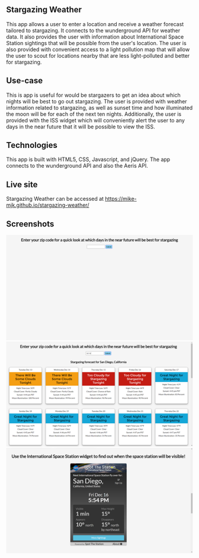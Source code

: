 ## Stargazing Weather

This app allows a user to enter a location and receive a weather forecast tailored to stargazing. It connects to the wunderground API for weather data. It also provides the user with information about International Space Station sightings that will be possible from the user's location. The user is also provided with convenient access to a light pollution map that will allow the user to scout for locations nearby that are less light-polluted and better for stargazing.

## Use-case

This is app is useful for would be stargazers to get an idea about which nights will be best to go out stargazing. The user is provided with weather information related to stargazing, as well as sunset time and how illuminated the moon will be for each of the next ten nights. Additionally, the user is provided with the ISS widget which will conveniently alert the user to any days in the near future that it will be possible to view the ISS.

## Technologies

This app is built with HTML5, CSS, Javascript, and jQuery. The app connects to the wunderground API and also the Aeris API. 

## Live site

Stargazing Weather can be accessed at https://mike-mjk.github.io/stargazing-weather/

## Screenshots

![screenshot](images/Initial.png)
![screenshot](images/forecast.png)
![screenshot](images/iss-widget.png)
